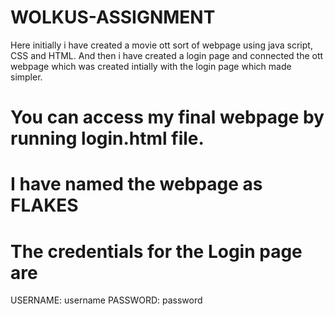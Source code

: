 # WOLKUS-ASSIGNMENT
Here initially i have created a movie ott sort of webpage using java script, CSS and HTML. 
And then i have created a login page and connected the ott webpage which was created intially with the login page which made simpler.
# You can access my final webpage by running login.html file.
# I have named the webpage as FLAKES 
# The credentials for the Login page are
USERNAME: username
PASSWORD: password

